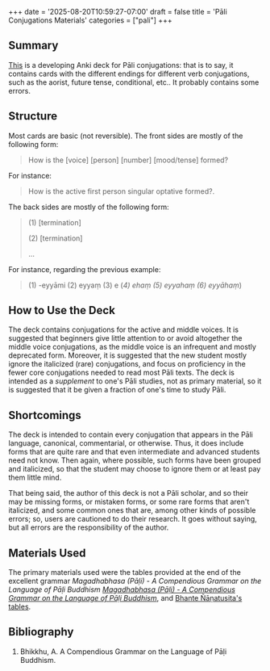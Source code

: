 +++
date = '2025-08-20T10:59:27-07:00'
draft = false
title = 'Pāli Conjugations Materials'
categories = ["pali"]
+++

## Summary

<a href="https://drive.google.com/file/d/1reE1QT2t-gYXYUhJKZw-Ds0GBRI_2Z4_/view?usp=sharing" target="_blank" rel="noopener noreferrer">This</a> is a developing Anki deck for Pāli conjugations: that is to say, it contains cards with the different endings for different verb conjugations, such as the aorist, future tense, conditional, etc.. It probably contains some errors.


## Structure

Most cards are basic (not reversible). The front sides are mostly of the following form: 

>How is the [voice] [person] [number] [mood/tense] formed? 

For instance:
>How is the active first person singular optative formed?. 

The back sides are mostly of the following form: 

>(1) [termination]
>
>(2) [termination]
>
>...

For instance, regarding the previous example: 
> (1) -eyyāmi (2) eyyaṃ (3) e (<i>4) ehaṃ (5) eyyahaṃ (6) eyyāhaṃ</i>)

## How to Use the Deck

The deck contains conjugations for the active and middle voices. It is suggested that beginners give little attention to or avoid altogether the middle voice conjugations, as the middle voice is an infrequent and mostly deprecated form. Moreover, it is suggested that the new student mostly ignore the italicized (rare) conjugations, and focus on proficiency in the fewer core conjugations needed to read most Pāli texts. The deck is intended as a <i>supplement</i> to one's Pāli studies, not as primary material, so it is suggested that it be given a fraction of one's time to study Pāli.

## Shortcomings

The deck is intended to contain every conjugation that appears in the Pāli language, canonical, commentarial, or otherwise. Thus, it does include forms that are quite rare and that even intermediate and advanced students need not know. Then again, where possible, such forms have been grouped and italicized, so that the student may choose to ignore them or at least pay them little mind.

That being said, the author of this deck is not a Pāli scholar, and so their may be missing forms, or mistaken forms, or some rare forms that aren't italicized, and some common ones that are, among other kinds of possible errors; so, users are cautioned to do their research. It goes without saying, but all errors are the responsibility of the author.

## Materials Used

The primary materials used were the tables provided at the end of the excellent grammar <i>Magadhabhasa (Pāḷi) - A Compendious Grammar on the Language of Pāḷi Buddhism</i>
<a href="https://drive.google.com/file/d/1W66egod0n5t4EvL4oJMRd8_uixxLmFMB/view?usp=sharing" target="_blank" rel="noopener noreferrer"><i>Magadhabhasa (Pāḷi) - A Compendious Grammar on the Language of Pāḷi Buddhism</i></a>, and <a href="https://drive.google.com/file/d/1qJeKY9CPpOJwPEEdeEK7d1nm7X5ORvGr/view?usp=sharing" target="_blank" rel="noopener noreferrer">Bhante Ñāṇatusita's tables</a>.

## Bibliography

1. Bhikkhu, A. A Compendious Grammar on the Language of Pāḷi Buddhism.

